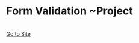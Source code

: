 <h1>Form Validation ~Project</h1>
<br>
<a href="https://66e7d7dd0c4251d09b00afe2--eloquent-piroshki-797f5b.netlify.app">Go to Site</a>
